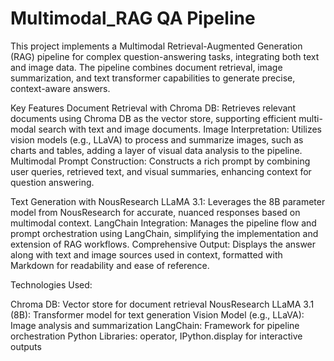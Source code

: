 # Multimodal_RAG QA Pipeline 
This project implements a Multimodal Retrieval-Augmented Generation (RAG) pipeline for complex question-answering tasks, integrating both text and image data. The pipeline combines document retrieval, image summarization, and text transformer capabilities to generate precise, context-aware answers.

Key Features
Document Retrieval with Chroma DB: Retrieves relevant documents using Chroma DB as the vector store, supporting efficient multi-modal search with text and image documents.
Image Interpretation: Utilizes vision models (e.g., LLaVA) to process and summarize images, such as charts and tables, adding a layer of visual data analysis to the pipeline.
Multimodal Prompt Construction: Constructs a rich prompt by combining user queries, retrieved text, and visual summaries, enhancing context for question answering.

Text Generation with NousResearch LLaMA 3.1: Leverages the 8B parameter model from NousResearch for accurate, nuanced responses based on multimodal context.
LangChain Integration: Manages the pipeline flow and prompt orchestration using LangChain, simplifying the implementation and extension of RAG workflows.
Comprehensive Output: Displays the answer along with text and image sources used in context, formatted with Markdown for readability and ease of reference.

Technologies Used:

Chroma DB: Vector store for document retrieval
NousResearch LLaMA 3.1 (8B): Transformer model for text generation
Vision Model (e.g., LLaVA): Image analysis and summarization
LangChain: Framework for pipeline orchestration
Python Libraries: operator, IPython.display for interactive outputs
